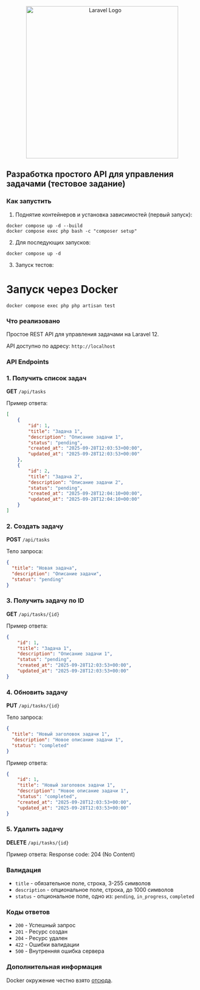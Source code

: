 <p align="center"><a href="https://laravel.com" target="_blank"><img src="https://raw.githubusercontent.com/laravel/art/master/logo-lockup/5%20SVG/2%20CMYK/1%20Full%20Color/laravel-logolockup-cmyk-red.svg" width="400" alt="Laravel Logo"></a></p>


## Разработка простого API для управления задачами (тестовое задание)

### Как запустить

1. Поднятие контейнеров и установка зависимостей (первый запуск):
```
docker compose up -d --build
docker compose exec php bash -c "composer setup"
```

2. Для последующих запусков:
```
docker compose up -d
```
3. Запуск тестов:
# Запуск через Docker
```
docker compose exec php php artisan test
```

### Что реализовано
Простое REST API для управления задачами на Laravel 12.

API доступно по адресу: `http://localhost`

### API Endpoints

### 1. Получить список задач
**GET** `/api/tasks`

Пример ответа:
```json
[
    {
        "id": 1,
        "title": "Задача 1",
        "description": "Описание задачи 1",
        "status": "pending",
        "created_at": "2025-09-28T12:03:53+00:00",
        "updated_at": "2025-09-28T12:03:53+00:00"
    },
    {
        "id": 2,
        "title": "Задача 2",
        "description": "Описание задачи 2",
        "status": "pending",
        "created_at": "2025-09-28T12:04:10+00:00",
        "updated_at": "2025-09-28T12:04:10+00:00"
    }
]
```

### 2. Создать задачу
**POST** `/api/tasks`

Тело запроса:
```json
{
  "title": "Новая задача",
  "description": "Описание задачи",
  "status": "pending"
}
```

### 3. Получить задачу по ID
**GET** `/api/tasks/{id}`

Пример ответа:
```json
{
    "id": 1,
    "title": "Задача 1",
    "description": "Описание задачи 1",
    "status": "pending",
    "created_at": "2025-09-28T12:03:53+00:00",
    "updated_at": "2025-09-28T12:03:53+00:00"
}
```

### 4. Обновить задачу
**PUT** `/api/tasks/{id}`

Тело запроса:
```json
{
  "title": "Новый заголовок задачи 1",
  "description": "Новое описание задачи 1",
  "status": "completed"
}
```

Пример ответа:
```json
{
    "id": 1,
    "title": "Новый заголовок задачи 1",
    "description": "Новое описание задачи 1",
    "status": "completed",
    "created_at": "2025-09-28T12:03:53+00:00",
    "updated_at": "2025-09-28T12:03:53+00:00"
}
```

### 5. Удалить задачу
**DELETE** `/api/tasks/{id}`

Пример ответа:
Response code: 204 (No Content)

### Валидация

- `title` - обязательное поле, строка, 3-255 символов
- `description` - опциональное поле, строка, до 1000 символов
- `status` - опциональное поле, одно из: `pending`, `in_progress`, `completed`


### Коды ответов

- `200` - Успешный запрос
- `201` - Ресурс создан
- `204` - Ресурс удален
- `422` - Ошибки валидации
- `500` - Внутренняя ошибка сервера

### Дополнительная информация

Docker окружение честно взято [отсюда](https://github.com/refactorian/laravel-docker).
